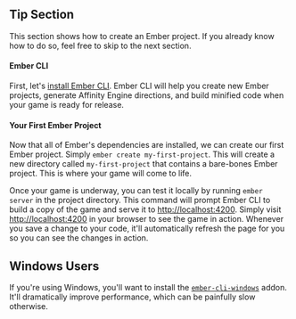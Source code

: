 <aside class="aside ember medium-12">

# Tip Section

This section shows how to create an Ember project. If you already know how to do so, feel free to skip to the next section.

</aside>

<div class="row">

<div class="with-aside small-order-2 medium-order-1">

#### Ember CLI

First, let's [install Ember CLI](https://ember-cli.com/user-guide/#ember-cli). Ember CLI will help you create new Ember projects, generate Affinity Engine directions, and build minified code when your game is ready for release.

#### Your First Ember Project

Now that all of Ember's dependencies are installed, we can create our first Ember project. Simply `ember create my-first-project`. This will create a new directory called `my-first-project` that contains a bare-bones Ember project. This is where your game will come to life.

Once your game is underway, you can test it locally by running `ember server` in the project directory. This command will prompt Ember CLI to build a copy of the game and serve it to [http://localhost:4200](http://localhost:4200). Simply visit [http://localhost:4200](http://localhost:4200) in your browser to see the game in action. Whenever you save a change to your code, it'll automatically refresh the page for you so you can see the changes in action.

</div>

<aside class="aside ember small-order-1 medium-order-2">

# Windows Users

If you're using Windows, you'll want to install the [`ember-cli-windows`](https://github.com/felixrieseberg/ember-cli-windows) addon. It'll dramatically improve performance, which can be painfully slow otherwise.

</aside>

</div>
